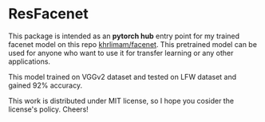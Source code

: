 # ResFacenet
This package is intended as an __pytorch hub__ entry point for my trained facenet model on this repo [khrlimam/facenet](https://github.com/khrlimam/facenet).
This pretrained model can be used for anyone who want to use it for transfer learning or any other applications.

This model trained on VGGv2 dataset and tested on LFW dataset and gained 92% accuracy.

This work is distributed under MIT license, so I hope you cosider the license's policy. Cheers!